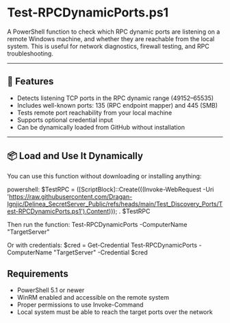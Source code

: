 # Test-RPCDynamicPorts.ps1

A PowerShell function to check which RPC dynamic ports are listening on a remote Windows machine, and whether they are reachable from the local system. This is useful for network diagnostics, firewall testing, and RPC troubleshooting.

---

## 🔧 Features

- Detects listening TCP ports in the RPC dynamic range (49152–65535)
- Includes well-known ports: 135 (RPC endpoint mapper) and 445 (SMB)
- Tests remote port reachability from your local machine
- Supports optional credential input
- Can be dynamically loaded from GitHub without installation

---

## 📦 Load and Use It Dynamically

You can use this function without downloading or installing anything:

powershell:
$TestRPC = ([ScriptBlock]::Create(((Invoke-WebRequest -Uri 'https://raw.githubusercontent.com/Dragan-Ignjic/Delinea_SecretServer_Public/refs/heads/main/Test_Discovery_Ports/Test-RPCDynamicPorts.ps1').Content))); . $TestRPC

Then run the function:
Test-RPCDynamicPorts -ComputerName "TargetServer"

Or with credentials:
$cred = Get-Credential
Test-RPCDynamicPorts -ComputerName "TargetServer" -Credential $cred

## Requirements
- PowerShell 5.1 or newer
- WinRM enabled and accessible on the remote system
- Proper permissions to use Invoke-Command
- Local system must be able to reach the target ports over the network
